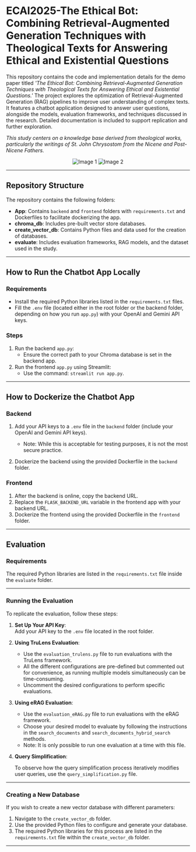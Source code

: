 # ECAI2025-The Ethical Bot: Combining Retrieval-Augmented Generation Techniques with Theological Texts for Answering Ethical and Existential Questions

This repository contains the code and implementation details for the demo paper titled *'The Ethical Bot: Combining Retrieval-Augmented Generation Techniques with Theological Texts for Answering Ethical and Existential Questions.'* The project explores the optimization of Retrieval-Augmented Generation (RAG) pipelines to improve user understanding of complex texts. It features a chatbot application designed to answer user questions, alongside the models, evaluation frameworks, and techniques discussed in the research. Detailed documentation is included to support replication and further exploration.

*This study centers on a knowledge base derived from theological works, particularly the writings of St. John Chrysostom from the Nicene and Post-Nicene Fathers.*



<div align="center">
  <img src="https://github.com/user-attachments/assets/222a6a75-b067-4df9-839c-d6166dba028b" alt="Image 1">
  <img src="https://github.com/user-attachments/assets/8a876fd7-eb88-45d8-8681-f8be72aef373" alt="Image 2">
</div>



---

## Repository Structure

The repository contains the following folders:

- **App**: Contains `backend` and `frontend` folders with `requirements.txt` and Dockerfiles to facilitate dockerizing the app.
- **chroma_db**: Includes pre-built vector store databases.
- **create_vector_db**: Contains Python files and data used for the creation of databases.
- **evaluate**: Includes evaluation frameworks, RAG models, and the dataset used in the study.

---

## How to Run the Chatbot App Locally

### Requirements

- Install the required Python libraries listed in the `requirements.txt` files.
- Fill the `.env` file (located either in the root folder or the backend folder, depending on how you run `app.py`) with your OpenAI and Gemini API keys.

### Steps

1. Run the backend `app.py`:
   - Ensure the correct path to your Chroma database is set in the backend app.
2. Run the frontend `app.py` using Streamlit:
   - Use the command: `streamlit run app.py`.

---

## How to Dockerize the Chatbot App

### Backend

1. Add your API keys to a `.env` file in the `backend` folder (include your OpenAI and Gemini API keys).
   - Note: While this is acceptable for testing purposes, it is not the most secure practice.

2. Dockerize the backend using the provided Dockerfile in the `backend` folder.

### Frontend

1. After the backend is online, copy the backend URL.
2. Replace the `FLASK_BACKEND_URL` variable in the frontend app with your backend URL.
3. Dockerize the frontend using the provided Dockerfile in the `frontend` folder.

---

## Evaluation

### Requirements

The required Python libraries are listed in the `requirements.txt` file inside the `evaluate` folder.

---

### Running the Evaluation

To replicate the evaluation, follow these steps:

1. **Set Up Your API Key**:  
   Add your API key to the `.env` file located in the root folder.  

2. **Using TruLens Evaluation**:  
   - Use the `evaluation_trulens.py` file to run evaluations with the TruLens framework.
   - All the different configurations are pre-defined but commented out for convenience, as running multiple models simultaneously can be time-consuming.
   - Uncomment the desired configurations to perform specific evaluations.

3. **Using eRAG Evaluation**:  
   - Use the `evaluation_eRAG.py` file to run evaluations with the eRAG framework.
   - Choose your desired model to evaluate by following the instructions in the `search_documents` and `search_documents_hybrid_search` methods.
   - Note: It is only possible to run one evaluation at a time with this file.

4. **Query Simplification**:

   To observe how the query simplification process iteratively modifies user queries, use the `query_simplification.py` file.

---

### Creating a New Database

If you wish to create a new vector database with different parameters:

1. Navigate to the `create_vector_db` folder.  
2. Use the provided Python files to configure and generate your database.  
3. The required Python libraries for this process are listed in the `requirements.txt` file within the `create_vector_db` folder.

---
